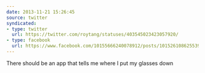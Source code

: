 ```yaml
---
date: 2013-11-21 15:26:45
source: twitter
syndicated:
- type: twitter
  url: https://twitter.com/roytang/statuses/403545023423057920/
- type: facebook
  url: https://www.facebook.com/10155666240078912/posts/10152610862553912
---
```


There should be an app that tells me where I put my glasses down